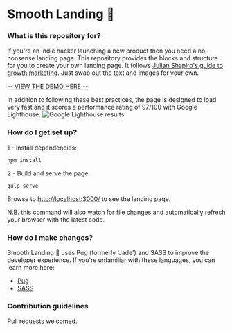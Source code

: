 # Smooth Landing 🛬 #


### What is this repository for? ###

If you're an indie hacker launching a new product then you need a no-nonsense landing page.
This repository provides the blocks and structure for you to create your own landing page.
It follows [Julian Shapiro's guide to growth marketing](https://www.julian.com/learn/growth/landing-pages). Just
swap out the text and images for your own.

[-- VIEW THE DEMO HERE --](http://smoothlanding.ninjapixel.io/)

In addition to following these best practices, the page is designed to load very fast and it scores a performance rating of 97/100 with Google Lighthouse.
![Google Lighthouse results](http://smoothlanding.ninjapixel.io/img/google-lighthouse.png)



### How do I get set up? ###

1 - Install dependencies:

    npm install

2 - Build and serve the page:

    gulp serve

Browse to [http://localhost:3000/](http://localhost:3000/) to see the landing page.

N.B. this command will also watch for file changes and automatically refresh your browser with the latest code.


### How do I make changes? ###

Smooth Landing 🛬 uses Pug (formerly 'Jade') and SASS to improve the developer experience. If you're unfamiliar with these languages, you can learn more here:

* [Pug](https://pugjs.org/api/getting-started.html)
* [SASS](http://sass-lang.com/guide)

### Contribution guidelines ###

Pull requests welcomed.

